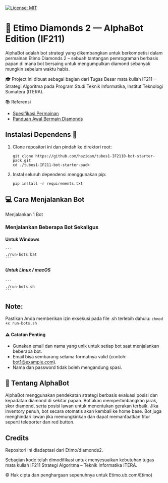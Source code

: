 [![License: MIT](https://img.shields.io/badge/License-MIT-yellow.svg)](https://opensource.org/licenses/MIT)

# 💎 Etimo Diamonds 2 — AlphaBot Edition (IF211)

AlphaBot adalah bot strategi yang dikembangkan untuk berkompetisi dalam permainan Etimo Diamonds 2 – sebuah tantangan pemrograman berbasis papan di mana bot bersaing untuk mengumpulkan diamond sebanyak mungkin sebelum waktu habis.

🎓 Project ini dibuat sebagai bagian dari Tugas Besar mata kuliah IF211 – Strategi Algoritma pada Program Studi Teknik Informatika, Institut Teknologi Sumatera (ITERA).

📚 Referensi
-   [Spesifikasi Permainan](https://docs.google.com/document/d/13cbmMVXviyu8eKQ6heqgDzt4JNNMeAZO/edit)
-   [Panduan Awal Bermain Diamonds](https://docs.google.com/document/d/1L92Axb89yIkom0b24D350Z1QAr8rujvHof7-kXRAp7c/edit)

## Instalasi Dependens 🔨

1. Clone repositori ini dan pindah ke direktori root:
     ```
    git clone https://github.com/haziqam/tubes1-IF2110-bot-starter-pack.git
    cd ./tubes1-IF211-bot-starter-pack
     ```
    

2. Instal seluruh dependensi menggunakan pip:

    ```
    pip install -r requirements.txt
    ```

## 💻 Cara Menjalankan Bot

Menjalankan 1 Bot
### Menjalankan Beberapa Bot Sekaligus
#### Untuk Windows

    ```
    ./run-bots.bat
    ```

##### Untuk Linux / macOS

    ```
    ./run-bots.sh
    ```
## Note:
Pastikan Anda memberikan izin eksekusi pada file .sh terlebih dahulu:
    ```
   chmod +x run-bots.sh
    ```

#### ⚠️ Catatan Penting
-   Gunakan email dan nama yang unik untuk setiap bot saat menjalankan beberapa bot.
-   Email bisa sembarang selama formatnya valid (contoh: bot1@example.com).
-   Nama dan password tidak boleh mengandung spasi.

  ## 🤖 Tentang AlphaBot

AlphaBot menggunakan pendekatan strategi berbasis evaluasi posisi dan kepadatan diamond di sekitar papan. Bot akan mempertimbangkan jarak, skor diamond, serta posisi lawan untuk menentukan gerakan terbaik. Jika inventory penuh, bot secara otomatis akan kembali ke home base. Bot juga menghindari lawan jika memungkinkan dan dapat memanfaatkan fitur seperti teleporter dan red button.

## Credits

Repositori ini diadaptasi dari Etimo/diamonds2.

Sebagian kode telah dimodifikasi untuk menyesuaikan kebutuhan tugas mata kuliah IF211 Strategi Algoritma – Teknik Informatika ITERA.

©️ Hak cipta dan penghargaan sepenuhnya untuk Etimo.ub.com/Etimo)
